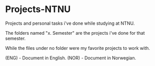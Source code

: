 # Projects-NTNU
Projects and personal tasks i've done while studying at NTNU.

The folders named "x. Semester" are the projects i've done for that semester.

While the files under no folder were my favorite projects to work with.

(ENG) - Document in English.
(NOR) - Document in Norwegian.
